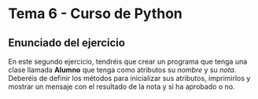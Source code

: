 # Tema 6 - Curso de Python
## Enunciado del ejercicio

En este segundo ejercicio, tendréis que crear un programa que tenga una clase llamada **Alumno** que tenga como atributos su _nombre_ y su _nota_. Deberéis de definir los métodos para inicializar sus atributos, imprimirlos y mostrar un mensaje con el resultado de la nota y si ha aprobado o no.

